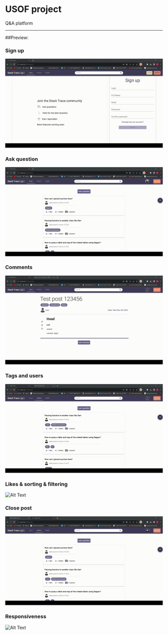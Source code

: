 # USOF project

Q&A platform

---

##Preview:

### Sign up

![Alt Text](./res/1_sign_up.gif)

### Ask question

![Alt Text](./res/3_askquestion.gif)

### Comments

![Alt Text](./res/4_comment.gif)

### Tags and users

![Alt Text](./res/5_tags_and_users.gif)

### Likes & sorting & filtering

![Alt Text](./res/6_likes_and_filtering.gif)

### Close post

![Alt Text](./res/7_close.gif)

### Responsiveness

![Alt Text](./res/8_resp.gif)
